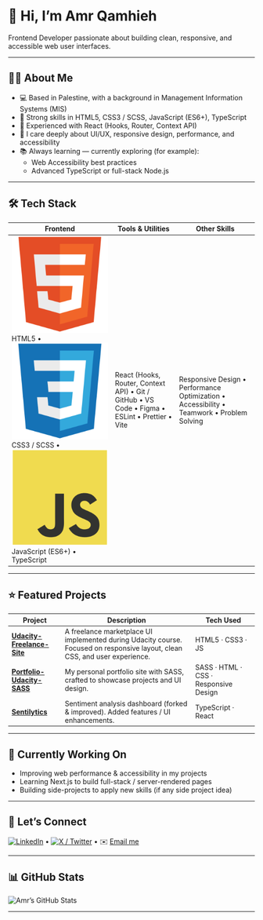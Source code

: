 # 👋 Hi, I’m **Amr Qamhieh**

Frontend Developer passionate about building clean, responsive, and accessible web user interfaces.

---

## 🧑‍💻 About Me

- 💻 Based in Palestine, with a background in Management Information Systems (MIS)  
- 🚀 Strong skills in HTML5, CSS3 / SCSS, JavaScript (ES6+), TypeScript  
- 🔧 Experienced with React (Hooks, Router, Context API)  
- 🎨 I care deeply about UI/UX, responsive design, performance, and accessibility  
- 📚 Always learning — currently exploring (for example):  
  - Web Accessibility best practices  
  - Advanced TypeScript or full-stack Node.js  

---

## 🛠 Tech Stack

| Frontend | Tools & Utilities | Other Skills |
|---|---|---|
| ![HTML5][html icon] HTML5 • ![CSS3][css icon] CSS3 / SCSS • ![JavaScript][js icon] JavaScript (ES6+) • TypeScript | React (Hooks, Router, Context API) • Git / GitHub • VS Code • Figma • ESLint • Prettier • Vite | Responsive Design • Performance Optimization • Accessibility • Teamwork • Problem Solving |

---

## ⭐ Featured Projects

| Project | Description | Tech Used |
|---|---|---|
| **[Udacity-Freelance-Site](https://github.com/AmrQamhieh/Udacity-Freelance-Site)** | A freelance marketplace UI implemented during Udacity course. Focused on responsive layout, clean CSS, and user experience. | HTML5 · CSS3 · JS |
| **[Portfolio-Udacity-SASS](https://github.com/AmrQamhieh/Portfolio-Udacity-SASS)** | My personal portfolio site with SASS, crafted to showcase projects and UI design. | SASS · HTML · CSS · Responsive Design |
| **[Sentilytics](https://github.com/AmrQamhieh/Sentilytics)** | Sentiment analysis dashboard (forked & improved). Added features / UI enhancements. | TypeScript · React |

---

## 🔭 Currently Working On

- Improving web performance & accessibility in my projects  
- Learning Next.js to build full-stack / server-rendered pages  
- Building side-projects to apply new skills (if any side project idea)  

---

## 🤝 Let’s Connect

[![LinkedIn][linkedin badge]][linkedin] • [![X / Twitter][twitter badge]][twitter] • ✉️ [Email me](mailto:your.email@example.com)

---

## 📊 GitHub Stats

![Amr’s GitHub Stats](https://github-readme-stats.vercel.app/api?username=AmrQamhieh&show_icons=true&theme=radical)

---

[html icon]: https://raw.githubusercontent.com/devicons/devicon/master/icons/html5/html5-original.svg  
[css icon]: https://raw.githubusercontent.com/devicons/devicon/master/icons/css3/css3-original.svg  
[js icon]: https://raw.githubusercontent.com/devicons/devicon/master/icons/javascript/javascript-original.svg  
[linkedin badge]: https://img.shields.io/badge/LinkedIn-Profile-blue?style=for-the-badge&logo=linkedin  
[twitter badge]: https://img.shields.io/badge/X/Twitter-Profile-1DA1F2?style=for-the-badge&logo=twitter  
[linkedin]: https://linkedin.com/in/amrqamhieh  
[twitter]: https://x.com/QamAmrrr
